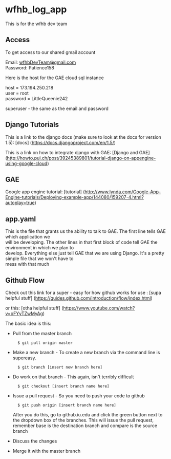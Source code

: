 wfhb_log_app
============

This is for the wfhb dev team


## Access 

To get access to our shared gmail account 

Email: wfhbDevTeam@gmail.com<br>
Password: Patience158

Here is the host for the GAE cloud sql instance

host = 173.194.250.218<br>
user = root<br>
password = LittleQueenie242

superuser - the same as the email and password

## Django Tutorials

This is a link to the django docs (make sure to look at the docs for version 1.5): [docs] (https://docs.djangoproject.com/en/1.5/)

This is a link on how to integrate django with GAE: [Django and GAE] (http://howto.pui.ch/post/39245389801/tutorial-django-on-appengine-using-google-cloud)

## GAE

Google app engine tutorial: [tutorial] (http://www.lynda.com/Google-App-Engine-tutorials/Deploying-example-app/144080/159207-4.html?autoplay=true)

## app.yaml

This is the file that grants us the ability to talk to GAE. The first line tells GAE which application we<br>
will be developing. The other lines in that first block of code tell GAE the environment in which we plan to<br>
develop. Everything else just tell GAE that we are using Django. It's a pretty simple file that we won't have to <br>
mess with that much

## Github Flow

Check out this link for a super - easy for how github works for use : [supa helpful stuff] (https://guides.github.com/introduction/flow/index.html)

or this: [otha helpful stuff] (https://www.youtube.com/watch?v=oFYyTZwMyAg)

The basic idea is this:<br>
* Pull from the master branch 


        $ git pull origin master


* Make a new branch - To create a new branch via the command line is supereasy.


        $ git branch [insert new branch here]


* Do work on that branch - This again, isn't terribly difficult


        $ git checkout [insert branch name here]


* Issue a pull request - So you need to push your code to github


        $ git push origin [insert branch name here]


    After you do this, go to github.iu.edu and click the green button next to the dropdown box of the branches. This will issue the pull request, remember base is the destination branch and compare is the source branch


* Discuss the changes
 
* Merge it with the master branch

